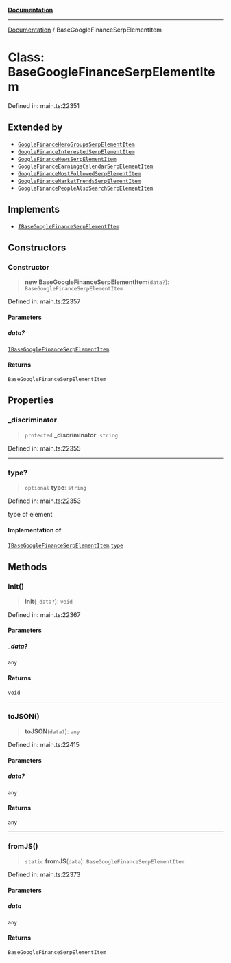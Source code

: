 [**Documentation**](../README.md)

***

[Documentation](../README.md) / BaseGoogleFinanceSerpElementItem

# Class: BaseGoogleFinanceSerpElementItem

Defined in: main.ts:22351

## Extended by

- [`GoogleFinanceHeroGroupsSerpElementItem`](GoogleFinanceHeroGroupsSerpElementItem.md)
- [`GoogleFinanceInterestedSerpElementItem`](GoogleFinanceInterestedSerpElementItem.md)
- [`GoogleFinanceNewsSerpElementItem`](GoogleFinanceNewsSerpElementItem.md)
- [`GoogleFinanceEarningsCalendarSerpElementItem`](GoogleFinanceEarningsCalendarSerpElementItem.md)
- [`GoogleFinanceMostFollowedSerpElementItem`](GoogleFinanceMostFollowedSerpElementItem.md)
- [`GoogleFinanceMarketTrendsSerpElementItem`](GoogleFinanceMarketTrendsSerpElementItem.md)
- [`GoogleFinancePeopleAlsoSearchSerpElementItem`](GoogleFinancePeopleAlsoSearchSerpElementItem.md)

## Implements

- [`IBaseGoogleFinanceSerpElementItem`](../interfaces/IBaseGoogleFinanceSerpElementItem.md)

## Constructors

### Constructor

> **new BaseGoogleFinanceSerpElementItem**(`data?`): `BaseGoogleFinanceSerpElementItem`

Defined in: main.ts:22357

#### Parameters

##### data?

[`IBaseGoogleFinanceSerpElementItem`](../interfaces/IBaseGoogleFinanceSerpElementItem.md)

#### Returns

`BaseGoogleFinanceSerpElementItem`

## Properties

### \_discriminator

> `protected` **\_discriminator**: `string`

Defined in: main.ts:22355

***

### type?

> `optional` **type**: `string`

Defined in: main.ts:22353

type of element

#### Implementation of

[`IBaseGoogleFinanceSerpElementItem`](../interfaces/IBaseGoogleFinanceSerpElementItem.md).[`type`](../interfaces/IBaseGoogleFinanceSerpElementItem.md#type)

## Methods

### init()

> **init**(`_data?`): `void`

Defined in: main.ts:22367

#### Parameters

##### \_data?

`any`

#### Returns

`void`

***

### toJSON()

> **toJSON**(`data?`): `any`

Defined in: main.ts:22415

#### Parameters

##### data?

`any`

#### Returns

`any`

***

### fromJS()

> `static` **fromJS**(`data`): `BaseGoogleFinanceSerpElementItem`

Defined in: main.ts:22373

#### Parameters

##### data

`any`

#### Returns

`BaseGoogleFinanceSerpElementItem`
